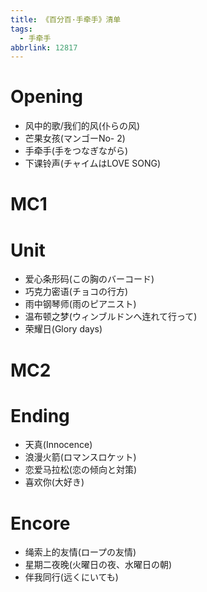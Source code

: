 ```yaml
---
title: 《百分百·手牵手》清单
tags:
  - 手牵手
abbrlink: 12817
---
```

# Opening
- 风中的歌/我们的风(仆らの风)
- 芒果女孩(マンゴーNo- 2)
- 手牵手(手をつなぎながら)
- 下课铃声(チャイムはLOVE SONG)

# MC1

# Unit
- 爱心条形码(この胸のバーコード)
- 巧克力密语(チョコの行方)
- 雨中钢琴师(雨のピアニスト)
- 温布顿之梦(ウィンブルドンへ连れて行って)
- 荣耀日(Glory days)

# MC2
# Ending
- 天真(Innocence)
- 浪漫火箭(ロマンスロケット)
- 恋爱马拉松(恋の倾向と対策)
- 喜欢你(大好き)

# Encore
- 绳索上的友情(ロープの友情)
- 星期二夜晚(火曜日の夜、水曜日の朝)
- 伴我同行(远くにいても)